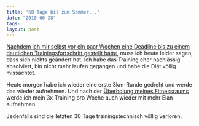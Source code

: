 ```yaml
---
title: '60 Tage bis zum Sommer...'
date: "2010-06-28"
tags: 
layout: post
---
```

<p><a href="http://blog.kopis.de/2010/05/31/90-tage-bis-zum-sommer/">Nachdem ich mir selbst vor ein paar Wochen eine Deadline bis zu einem deutlichen Trainingsfortschritt gestellt hatte</a>, muss ich heute leider sagen, dass sich nichts ge&auml;ndert hat. Ich habe das Training eher nachl&auml;ssig absolviert, bin nicht mehr laufen gegangen und habe die Di&auml;t v&ouml;llig missachtet.</p>
<p>Heute morgen habe ich wieder eine erste 3km-Runde gedreht und werde das wieder aufnehmen.&nbsp;Und nach der <a href="http://blog.kopis.de/2010/06/27/mehr-ordnung-im-fitnessraum/">&Uuml;berholung meines Fitnessraums</a> werde ich mein 3x Training pro Woche auch wieder mit mehr Elan aufnehmen.</p>
<p>Jedenfalls sind die letzten 30 Tage trainingstechnisch v&ouml;llig verloren.</p>
